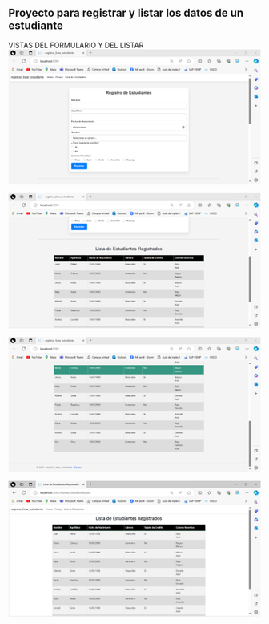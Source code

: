 ## Proyecto para registrar y listar los datos de un estudiante

VISTAS DEL FORMULARIO Y DEL LISTAR
![Alt text](image.png)

![Alt text](image-1.png)

![Alt text](image-2.png)

![Alt text](image-3.png)


